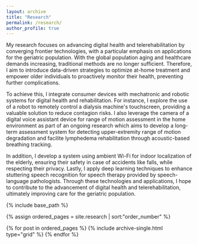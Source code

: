 ```yaml
---
layout: archive
title: "Research"
permalink: /research/
author_profile: true
---
```


My research focuses on advancing digital health and telerehabilitation by converging frontier technologies, with a particular emphasis on applications for the geriatric population. With the global population aging and healthcare demands increasing, traditional methods are no longer sufficient. Therefore, I aim to introduce data-driven strategies to optimize at-home treatment and empower older individuals to proactively monitor their health, preventing further complications.

To achieve this, I integrate consumer devices with mechatronic and robotic systems for digital health and rehabilitation. For instance, I explore the use of a robot to remotely control a dialysis machine's touchscreen, providing a valuable solution to reduce contagion risks. I also leverage the camera of a digital voice assistant device for range of motion assessment in the home environment as part of an ongoing research which aims to develop a long-term assessment system for detecting upper-extremity range of motion degradation and facilite lymphedema rehabilitation through acoustic-based breathing tracking.

In addition, I develop a system using ambient Wi-Fi for indoor localization of the elderly, ensuring their safety in case of accidents like falls, while respecting their privacy. Lastly, I apply deep learning techniques to enhance stuttering speech recognition for speech therapy provided by speech-language pathologists. Through these technologies and applications, I hope to contribute to the advancement of digital health and telerehabilitation, ultimately improving care for the geriatric population.

<nbsp>

{% include base_path %}

{% assign ordered_pages = site.research | sort:"order_number" %}

{% for post in ordered_pages %}
  {% include archive-single.html type="grid" %}
{% endfor %}
